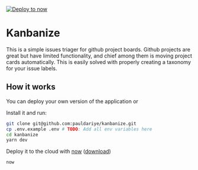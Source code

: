 [![Deploy to now](https://deploy.now.sh/static/button.svg)](https://deploy.now.sh/?repo=https://github.com/pauldariye/kanbanize&env=TOKEN&env=ENDPOINT&env=WEBHOOK_SECRET&env=OWNER&env=RESPOSITORY&env=PORT)
# Kanbanize

This is a simple issues triager for github project boards. Github projects are
great but have limited functionality, and chief among them is moving project
cards automatically. This is easily solved with properly creating a taxonomy for
your issue labels.

## How it works

You can deploy your own version of the application or 


Install it and run:
```bash
git clone git@github.com:pauldariye/kanbanize.git
cp .env.example .env # TODO: Add all env variables here
cd kanbanize
yarn dev
```

Deploy it to the cloud with [now](https://zeit.co/now) ([download](https://zeit.co/download))
```bash
now
```


